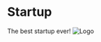 # Startup
The best startup ever!
![Logo](https://dc8hdnsmzapvm.cloudfront.net/assets/images/beginners/monkeys.png?3de8da1)

